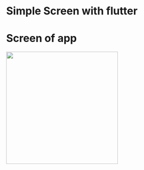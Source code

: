 # Simple Screen with flutter

# Screen of app
<img src="https://github.com/user-attachments/assets/4c49a14d-7b92-403b-8dcf-844f6ed99b29" width =300>
